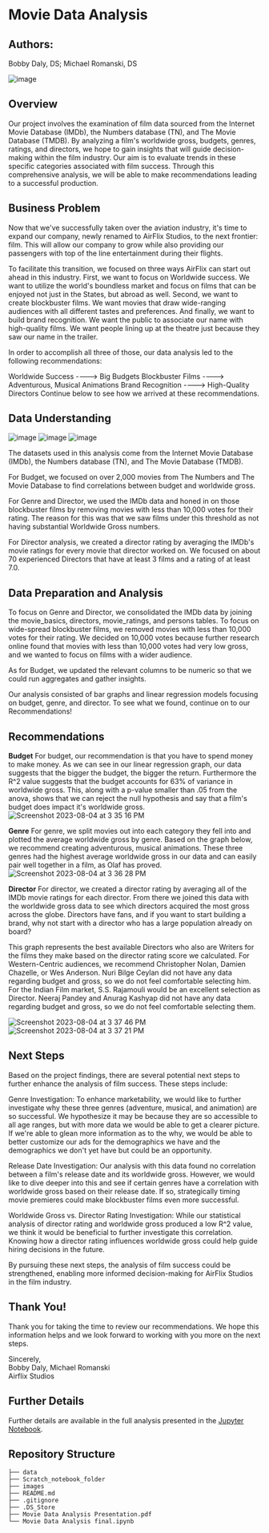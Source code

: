 # **Movie Data Analysis**

## **Authors**:
Bobby Daly, DS; Michael Romanski, DS

![image](https://github.com/rbdaly16/Movie-Data-Analysis/assets/126971652/c40b4bde-61df-40a6-9fda-fe5230da8888)


## **Overview**
Our project involves the examination of film data sourced from the Internet Movie Database (IMDb), the Numbers database (TN), and The Movie Database (TMDB). By analyzing a film's worldwide gross, budgets, genres, ratings, and directors, we hope to gain insights that will guide decision-making within the film industry. Our aim is to evaluate trends in these specific categories associated with film success. Through this comprehensive analysis, we will be able to make recommendations leading to a successful production.


## **Business Problem**
Now that we've successfully taken over the aviation industry, it's time to expand our company, newly renamed to AirFlix Studios, to the next frontier: film. This will allow our company to grow while also providing our passengers with top of the line entertainment during their flights.

To facilitate this transition, we focused on three ways AirFlix can start out ahead in this industry. First, we want to focus on Worldwide success. We want to utilize the world's boundless market and focus on films that can be enjoyed not just in the States, but abroad as well. Second, we want to create blockbuster films. We want movies that draw wide-ranging audiences with all different tastes and preferences. And finally, we want to build brand recognition. We want the public to associate our name with high-quality films. We want people lining up at the theatre just because they saw our name in the trailer.

In order to accomplish all three of those, our data analysis led to the following recommendations:

Worldwide Success ----> Big Budgets
Blockbuster Films ----> Adventurous, Musical Animations
Brand Recognition ----> High-Quality Directors
Continue below to see how we arrived at these recommendations.

## **Data Understanding**
![image](https://github.com/rbdaly16/Movie-Data-Analysis/assets/126971652/249888ab-976b-46af-a555-8a04a69717a8)
![image](https://github.com/rbdaly16/Movie-Data-Analysis/assets/126971652/fc889856-43a5-4e86-b4c9-b561c877984d)
![image](https://github.com/rbdaly16/Movie-Data-Analysis/assets/126971652/075d0053-d494-468d-8f6b-e204e9609105)

The datasets used in this analysis come from the Internet Movie Database (IMDb), the Numbers database (TN), and The Movie Database (TMDB).

For Budget, we focused on over 2,000 movies from The Numbers and The Movie Database to find correlations between budget and worldwide gross.

For Genre and Director, we used the IMDb data and honed in on those blockbuster films by removing movies with less than 10,000 votes for their rating. The reason for this was that we saw films under this threshold as not having substantial Worldwide Gross numbers.

For Director analysis, we created a director rating by averaging the IMDb's movie ratings for every movie that director worked on. We focused on about 70 experienced Directors that have at least 3 films and a rating of at least 7.0.

## **Data Preparation and Analysis**
To focus on Genre and Director, we consolidated the IMDb data by joining the movie_basics, directors, movie_ratings, and persons tables. To focus on wide-spread blockbuster films, we removed movies with less than 10,000 votes for their rating. We decided on 10,000 votes because further research online found that movies with less than 10,000 votes had very low gross, and we wanted to focus on films with a wider audience.

As for Budget, we updated the relevant columns to be numeric so that we could run aggregates and gather insights.

Our analysis consisted of bar graphs and linear regression models focusing on budget, genre, and director. To see what we found, continue on to our Recommendations!

## Recommendations
**Budget**
For budget, our recommendation is that you have to spend money to make money. As we can see in our linear regression graph, our data suggests that the bigger the budget, the bigger the return. Furthermore the R^2 value suggests that the budget accounts for 63% of variance in worldwide gross. This, along with a p-value smaller than .05 from the anova, shows that we can reject the null hypothesis and say that a film's budget does impact it's worldwide gross.
![Screenshot 2023-08-04 at 3 35 16 PM](https://github.com/rbdaly16/Movie-Data-Analysis/assets/126971652/93dea09e-ab2e-4161-94b5-f6649708e2a7)

**Genre**
For genre, we split movies out into each category they fell into and plotted the average worldwide gross by genre. Based on the graph below, we recommend creating adventurous, musical animations. These three genres had the highest average worldwide gross in our data and can easily pair well together in a film, as Olaf has proved.
![Screenshot 2023-08-04 at 3 36 28 PM](https://github.com/rbdaly16/Movie-Data-Analysis/assets/126971652/ab293549-e729-4f8b-8cc4-950b9d146187)


**Director**
For director, we created a director rating by averaging all of the IMDb movie ratings for each director. From there we joined this data with the worldwide gross data to see which directors acquired the most gross across the globe. Directors have fans, and if you want to start building a brand, why not start with a director who has a large population already on board?

This graph represents the best available Directors who also are Writers for the films they make based on the director rating score we calculated. For Western-Centric audiences, we recommend Christopher Nolan, Damien Chazelle, or Wes Anderson. Nuri Bilge Ceylan did not have any data regarding budget and gross, so we do not feel comfortable selecting him. For the Indian Film market, S.S. Rajamouli would be an excellent selection as Director. Neeraj Pandey and Anurag Kashyap did not have any data regarding budget and gross, so we do not feel comfortable selecting them.

![Screenshot 2023-08-04 at 3 37 46 PM](https://github.com/rbdaly16/Movie-Data-Analysis/assets/126971652/b0a0eae9-560f-46d1-81a0-e3e3ec4ba467)
![Screenshot 2023-08-04 at 3 37 21 PM](https://github.com/rbdaly16/Movie-Data-Analysis/assets/126971652/d49a1900-1d35-4433-a647-a6c014c154ad)


## **Next Steps**
Based on the project findings, there are several potential next steps to further enhance the analysis of film success. These steps include:

Genre Investigation: To enhance marketability, we would like to further investigate why these three genres (adventure, musical, and animation) are so successful. We hypothesize it may be because they are so accessible to all age ranges, but with more data we would be able to get a clearer picture. If we're able to glean more information as to the why, we would be able to better customize our ads for the demographics we have and the demographics we don't yet have but could be an opportunity.

Release Date Investigation: Our analysis with this data found no correlation between a film's release date and its worldwide gross. However, we would like to dive deeper into this and see if certain genres have a correlation with worldwide gross based on their release date. If so, strategically timing movie premieres could make blockbuster films even more successful.

Worldwide Gross vs. Director Rating Investigation: While our statistical analysis of director rating and worldwide gross produced a low R^2 value, we think it would be beneficial to further investigate this correlation. Knowing how a director rating influences worldwide gross could help guide hiring decisions in the future.

By pursuing these next steps, the analysis of film success could be strengthened, enabling more informed decision-making for AirFlix Studios in the film industry.

## Thank You!
Thank you for taking the time to review our recommendations.
We hope this information helps and we look forward to working with you more on the next steps.

Sincerely, <br>
Bobby Daly, Michael Romanski <br>
Airflix Studios

## Further Details
Further details are available in the full analysis presented in the [Jupyter Notebook](https://github.com/rbdaly16/Movie-Data-Analysis/blob/bobby/Movie%20Data%20Analysis.ipynb). 

## Repository Structure
```
├── data
├── Scratch_notebook_folder
├── images
├── README.md
├── .gitignore
├── .DS_Store
├── Movie Data Analysis Presentation.pdf
└── Movie Data Analysis final.ipynb
```
